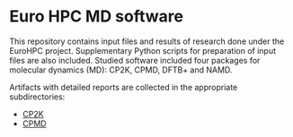 # Euro HPC MD software

This repository contains input files and results of research done under the EuroHPC project. Supplementary Python scripts for preparation of input files are also included. Studied software included four packages for molecular dynamics (MD): CP2K, CPMD, DFTB+ and NAMD.

Artifacts with detailed reports are collected in the appropriate subdirectories:

* [CP2K](./cp2k/)
* [CPMD](./cpmd/)